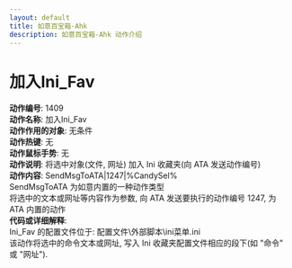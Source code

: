 ```yaml
---
layout: default
title: 如意百宝箱-Ahk
description: 如意百宝箱-Ahk 动作介绍
---
```

<link rel="stylesheet" href="../actions/css/atom-one-light.min.css">
<script src="../actions/js/highlight.min.js"></script>
<script>hljs.highlightAll();</script>

# [](#header-2) 加入Ini_Fav
**动作编号**: 1409  
**动作名称**: 加入Ini_Fav  
**动作作用的对象**: 无条件  
**动作热键**: 无  
**动作鼠标手势**: 无  
**动作说明**: 将选中对象(文件, 网址) 加入 Ini 收藏夹(向 ATA 发送动作编号)  
**动作内容**: SendMsgToATA|1247|%CandySel%  
SendMsgToATA 为如意内置的一种动作类型  
将选中的文本或网址等内容作为参数, 向 ATA 发送要执行的动作编号 1247, 为 ATA 内置的动作  
**代码或详细解释**:  
Ini_Fav 的配置文件位于: 配置文件\外部脚本\ini菜单.ini  
该动作将选中的命令文本或网址, 写入 Ini 收藏夹配置文件相应的段下(如 "命令" 或 "网址").  
